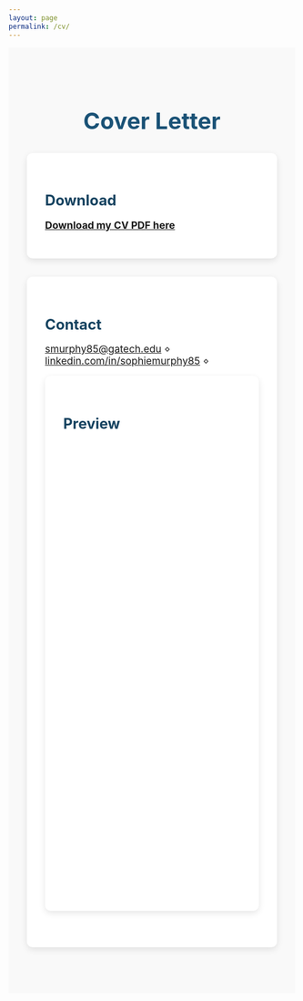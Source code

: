```yaml
---
layout: page
permalink: /cv/
---
```


<div class="section-wrapper">
  <h1 class="section-title">Cover Letter</h1>

  <div class="project">
    <h2>Download</h2>
    <p><a href="/assets/Sophie_Murphy_Cover_Letter.pdf" target="_blank"><strong>Download my CV PDF here</strong></a></p>
  </div>

  <div class="project">
    <h2>Contact</h2>
    <p><a href="mailto:smurphy85@gatech.edu">smurphy85@gatech.edu</a> ⋄ <a href="https://www.linkedin.com/in/sophiemurphy85/">linkedin.com/in/sophiemurphy85</a> ⋄ <a 
  </div>

  <div class="project">
    <h2>Preview</h2>
    <iframe src="/assets/Sophie_Murphy_Cover_Letter.pdf" width="100%" height="800px" style="border: none;">
      This browser does not support PDFs. Please download the PDF to view it: 
      <a href="/assets/Sophie_Murphy_Cover_Letter.pdf">Download PDF</a>
    </iframe>
  </div>
</div>

<style>
.section-wrapper {
  padding: 3rem 2rem;
  background-color: #f9f9f9;
}

.section-title {
  font-size: 2.5rem;
  color: #1a5276;
  margin-bottom: 2rem;
  text-align: center;
}

.project {
  background: white;
  border-radius: 10px;
  padding: 2rem;
  margin-bottom: 2rem;
  box-shadow: 0 4px 12px rgba(0, 0, 0, 0.1);
}

.project h2 {
  font-size: 1.6rem;
  color: #154360;
  margin-bottom: 0.5rem;
}

.project p {
  font-size: 1.1rem;
  color: #444;
  margin-bottom: 1rem;
}
</style>
